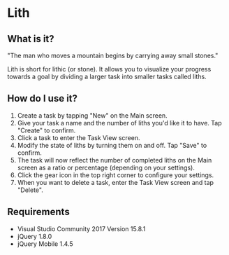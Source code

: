 # Lith

## What is it?

"The man who moves a mountain begins by carrying away small stones."

Lith is short for lithic (or stone). It allows you to visualize your progress towards a goal by dividing a larger task into smaller tasks called liths.

## How do I use it?

1. Create a task by tapping "New" on the Main screen.
2. Give your task a name and the number of liths you'd like it to have. Tap "Create" to confirm.
3. Click a task to enter the Task View screen.
4. Modify the state of liths by turning them on and off. Tap "Save" to confirm.
5. The task will now reflect the number of completed liths on the Main screen as a ratio or percentage (depending on your settings).
6. Click the gear icon in the top right corner to configure your settings.
7. When you want to delete a task, enter the Task View screen and tap "Delete".

## Requirements

* Visual Studio Community 2017 Version 15.8.1
* jQuery 1.8.0
* jQuery Mobile 1.4.5